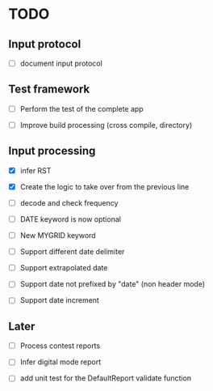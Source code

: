 # TODO

## Input protocol
* [ ] document input protocol

## Test framework
* [ ] Perform the test of the complete app
* [ ] Improve build processing (cross compile, directory)



## Input processing
* [x] infer RST
* [x] Create the logic to take over from the previous line
* [ ] decode and check frequency 
* [ ] DATE keyword is now optional
* [ ] New MYGRID keyword
* [ ] Support different date delimiter
* [ ] Support extrapolated date
* [ ] Support date not prefixed by "date" (non header mode)
* [ ] Support date increment


## Later 
* [ ] Process contest reports
* [ ] Infer digital mode report
* [ ] add unit test for the DefaultReport validate function

